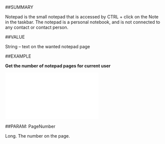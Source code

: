 
##SUMMARY


Notepad is the small notepad that is accessed by CTRL + click on the Note in the taskbar. The notepad is a personal notebook, and is not connected to any contact or contact person.



##VALUE

String – text on the wanted notepad page


##EXAMPLE

**Get the number of notepad pages for current user**



![](..\..\Examples\vbs\Database.NotepadPage.vbs.txt)


##PARAM: PageNumber

Long. The number on the page.

